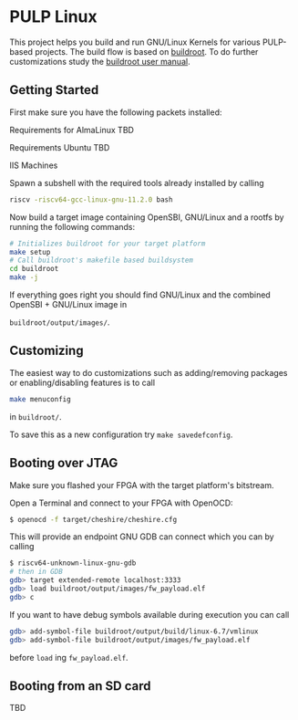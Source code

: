 # PULP Linux

This project helps you build and run GNU/Linux Kernels for various PULP-based
projects. The build flow is based on [buildroot](https://buildroot.org/). To do
further customizations study the [buildroot user
manual](https://buildroot.org/downloads/manual/manual.html).

## Getting Started

First make sure you have the following packets installed:

Requirements for AlmaLinux
TBD

Requirements Ubuntu
TBD

IIS Machines

Spawn a subshell with the required tools already installed by calling
```bash
riscv -riscv64-gcc-linux-gnu-11.2.0 bash
```


Now build a target image containing OpenSBI, GNU/Linux and a rootfs by running
the following commands:

```bash
# Initializes buildroot for your target platform
make setup
# Call buildroot's makefile based buildsystem
cd buildroot
make -j
```

If everything goes right you should find GNU/Linux and the combined OpenSBI + GNU/Linux image in

`buildroot/output/images/`.


## Customizing
The easiest way to do customizations such as adding/removing packages or
enabling/disabling features is to call

```bash
make menuconfig
```

in `buildroot/`.

To save this as a new configuration try `make savedefconfig`.

## Booting over JTAG

Make sure you flashed your FPGA with the target platform's bitstream.

Open a Terminal and connect to your FPGA with OpenOCD:

```bash
$ openocd -f target/cheshire/cheshire.cfg
```

This will provide an endpoint GNU GDB can connect which you can by calling

```bash
$ riscv64-unknown-linux-gnu-gdb
# then in GDB
gdb> target extended-remote localhost:3333
gdb> load buildroot/output/images/fw_payload.elf
gdb> c
```

If you want to have debug symbols available during execution you can call

```bash
gdb> add-symbol-file buildroot/output/build/linux-6.7/vmlinux
gdb> add-symbol-file buildroot/output/images/fw_payload.elf
```

before `load` ing `fw_payload.elf`.

## Booting from an SD card

TBD
